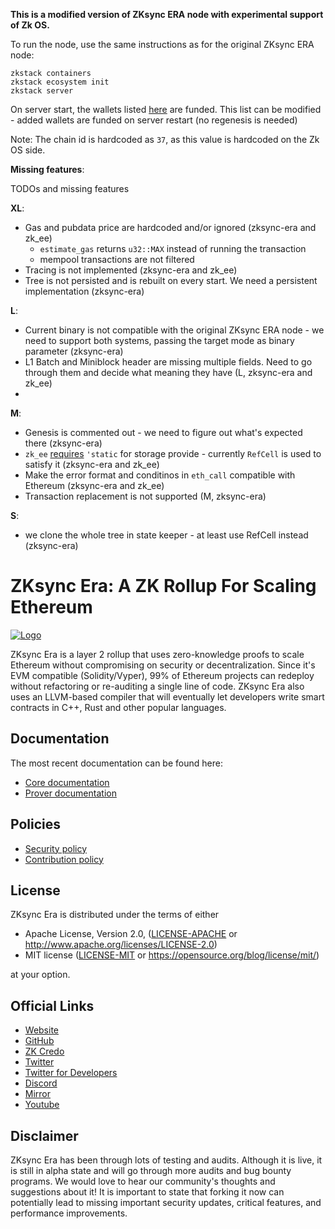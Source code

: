 **This is a modified version of ZKsync ERA node with experimental support of Zk OS.**

To run the node, use the same instructions as for the original ZKsync ERA node:
```
zkstack containers
zkstack ecosystem init
zkstack server
```

On server start, the wallets listed [here](https://github.com/matter-labs/zksync-era/blob/zkos-dev/core/node/zkos_state_keeper/src/keeper.rs#L188) are funded.
This list can be modified - added wallets are funded on server restart (no regenesis is needed)

Note: The chain id is hardcoded as `37`, as this value is hardcoded on the Zk OS side.

**Missing features**:

TODOs and missing features

**XL**:
* Gas and pubdata price are hardcoded and/or ignored (zksync-era and zk_ee)
    * `estimate_gas` returns `u32::MAX` instead of running the transaction
    * mempool transactions are not filtered
* Tracing is not implemented (zksync-era and zk_ee)
* Tree is not persisted and is rebuilt on every start. We need a persistent implementation (zksync-era)

**L**:
* Current binary is not compatible with the original ZKsync ERA node - we need to support both systems, passing the target mode as binary parameter (zksync-era)
* L1 Batch and Miniblock header are missing multiple fields. Need to go through them and decide what meaning they have (L, zksync-era and zk_ee)
* 
**M**:
* Genesis is commented out - we need to figure out what's expected there (zksync-era)
* `zk_ee` [requires](https://github.com/matter-labs/zk_ee/blob/main/forward_system/src/run/tree.rs#L9) `'static` for storage provide - currently `RefCell` is used to satisfy it (zksync-era and zk_ee)
* Make the error format and conditinos in `eth_call` compatible with Ethereum (zksync-era and zk_ee)
* Transaction replacement is not supported (M, zksync-era)

**S**:
* we clone the whole tree in state keeper - at least use RefCell instead (zksync-era)


# ZKsync Era: A ZK Rollup For Scaling Ethereum

[![Logo](eraLogo.png)](https://zksync.io/)

ZKsync Era is a layer 2 rollup that uses zero-knowledge proofs to scale Ethereum without compromising on security or
decentralization. Since it's EVM compatible (Solidity/Vyper), 99% of Ethereum projects can redeploy without refactoring
or re-auditing a single line of code. ZKsync Era also uses an LLVM-based compiler that will eventually let developers
write smart contracts in C++, Rust and other popular languages.

## Documentation

The most recent documentation can be found here:

- [Core documentation](https://matter-labs.github.io/zksync-era/core/latest/)
- [Prover documentation](https://matter-labs.github.io/zksync-era/prover/latest/)

## Policies

- [Security policy](SECURITY.md)
- [Contribution policy](CONTRIBUTING.md)

## License

ZKsync Era is distributed under the terms of either

- Apache License, Version 2.0, ([LICENSE-APACHE](LICENSE-APACHE) or <http://www.apache.org/licenses/LICENSE-2.0>)
- MIT license ([LICENSE-MIT](LICENSE-MIT) or <https://opensource.org/blog/license/mit/>)

at your option.

## Official Links

- [Website](https://zksync.io/)
- [GitHub](https://github.com/matter-labs)
- [ZK Credo](https://github.com/zksync/credo)
- [Twitter](https://twitter.com/zksync)
- [Twitter for Developers](https://twitter.com/zkSyncDevs)
- [Discord](https://join.zksync.dev/)
- [Mirror](https://zksync.mirror.xyz/)
- [Youtube](https://www.youtube.com/@zkSync-era)

## Disclaimer

ZKsync Era has been through lots of testing and audits. Although it is live, it is still in alpha state and will go
through more audits and bug bounty programs. We would love to hear our community's thoughts and suggestions about it! It
is important to state that forking it now can potentially lead to missing important security updates, critical features,
and performance improvements.

